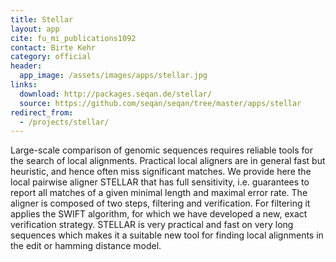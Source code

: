 ```yaml
---
title: Stellar
layout: app
cite: fu_mi_publications1092
contact: Birte Kehr
category: official
header:
  app_image: /assets/images/apps/stellar.jpg
links:
  download: http://packages.seqan.de/stellar/
  source: https://github.com/seqan/seqan/tree/master/apps/stellar
redirect_from:
  - /projects/stellar/
---
```

Large-scale comparison of genomic sequences requires reliable tools for the search of local alignments. Practical local
aligners are in general fast but heuristic, and hence often miss significant matches. We provide here the local pairwise
aligner STELLAR that has full sensitivity, i.e. guarantees to report all matches of a given minimal length and maximal
error rate. The aligner is composed of two steps, filtering and verification. For filtering it applies the SWIFT
algorithm, for which we have developed a new, exact verification strategy. STELLAR is very practical and fast on very
long sequences which makes it a suitable new tool for finding local alignments in the edit or hamming distance model.
